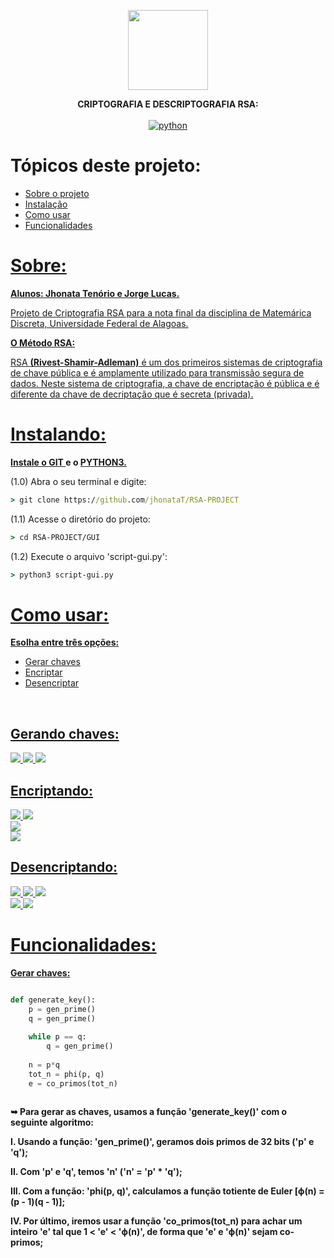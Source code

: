 <p align="center">
  <img src="https://raw.githubusercontent.com/jhonataT/RSA-PROJECT/master/GUI/icon.ico" height="128" />
</p>

<p align="center">
  <strong> CRIPTOGRAFIA E DESCRIPTOGRAFIA RSA: </strong>
  <br/>
  <br/>
  <a href="https://github.com/JhonataT/RSA-PROJECT"><img src="https://img.shields.io/pypi/pyversions/3?style=flat-square" alt="python"></a>
</p>

Tópicos deste projeto:
=================
<!--ts-->
   * [Sobre o projeto](#Sobre)
   * [Instalação](#instalando)
   * [Como usar](#como-usar)
   * [Funcionalidades](#Funcionalidades)
<!--te-->

<a href="#Sobre"> 
  <h1>Sobre:</h1>
  <p><strong>Alunos: Jhonata Tenório e Jorge Lucas.</strong></p>
  <p>Projeto de Criptografia RSA para a nota final da disciplina de Matemárica Discreta, Universidade Federal de Alagoas.</p>
  <p><strong>O Método RSA:</strong></p>
  <p>
    RSA <strong>(Rivest-Shamir-Adleman)</strong> é um dos primeiros sistemas de criptografia de chave pública e é 
    amplamente utilizado para transmissão segura de dados. Neste sistema de criptografia, a chave
    de encriptação é pública e é diferente da chave de decriptação que é secreta (privada).
  </p>
</a>

<a href="#instalando">
  <h1>Instalando:</h1>
  <p> 
    <strong>Instale o <a href="https://git-scm.com/downloads"> GIT </a>  e o <a href="https://www.python.org/downloads/">PYTHON3.</a></strong> 
  </p>
</a>

<p>(1.0) Abra o seu terminal e digite:</p>

```cmd
> git clone https://github.com/jhonataT/RSA-PROJECT
```

<p>(1.1) Acesse o diretório do projeto:</p>

```cmd
> cd RSA-PROJECT/GUI
```
<p>(1.2) Execute o arquivo 'script-gui.py':</p>

```cmd
> python3 script-gui.py
```

<a href="#como-usar">
  <h1>Como usar:</h1>
  <p><strong>Esolha entre três opções:</strong></p>
</a>

<!--ts-->
   * [Gerar chaves](#Gerando-chaves)
   * [Encriptar](#encriptando)
   * [Desencriptar](#desencriptando)
<!--te-->

<br/>

<a href="#gerando-chaves">
  <h2><strong>Gerando chaves:</strong></h2>
  <img src="https://user-images.githubusercontent.com/51134324/102367172-357e9880-3f98-11eb-9000-4ffd81355472.PNG" />
  <img src="https://user-images.githubusercontent.com/51134324/102369641-ef770400-3f9a-11eb-9e87-f629c44059f1.PNG" />
  <img src="https://user-images.githubusercontent.com/51134324/102369161-652ea000-3f9a-11eb-972f-32c2978886bc.PNG" />
</a>

<br/>

<a href="#encriptando">
  <h2><strong>Encriptando:</strong></h2>
  <img src="https://user-images.githubusercontent.com/51134324/102373274-c9536300-3f9e-11eb-907a-ed84b89ddbb5.PNG" />
  <img src="https://user-images.githubusercontent.com/51134324/102373914-77f7a380-3f9f-11eb-871a-1d43f677204d.PNG" />
  <br/>
  <img src="https://user-images.githubusercontent.com/51134324/102370945-6eb90780-3f9c-11eb-949f-ba55df902502.PNG" />
  <br/>
  <img src="https://user-images.githubusercontent.com/51134324/102374177-cdcc4b80-3f9f-11eb-8eed-dee2261d128c.PNG" />
</a>

<a href="#desencriptando">
  <h2><strong>Desencriptando:</strong></h2>
  <img src="https://user-images.githubusercontent.com/51134324/102392479-de87bc00-3fb5-11eb-809a-7bc92dbc1bad.PNG" />
  <img src="https://user-images.githubusercontent.com/51134324/102392892-6e2d6a80-3fb6-11eb-9350-f6390f4afac3.PNG" />
  <img src="https://user-images.githubusercontent.com/51134324/102393064-a46aea00-3fb6-11eb-9a29-cd4da932b058.PNG" />
  <br/>
  <img src="https://user-images.githubusercontent.com/51134324/102399958-07ad4a00-3fc0-11eb-8283-fca38e7e31a2.PNG" />
  <img src="https://user-images.githubusercontent.com/51134324/102393314-f1e75700-3fb6-11eb-91f0-cf401353547d.PNG" />
</a>

<br/>

<a href="#Funcionalidades">
  <h1><strong>Funcionalidades:</strong></h1>
  <p><strong>Gerar chaves:</strong></p>
</a>

```python

def generate_key():
    p = gen_prime()
    q = gen_prime()
    
    while p == q:
        q = gen_prime()
        
    n = p*q
    tot_n = phi(p, q)
    e = co_primos(tot_n)
    
```
<p><strong>
    ➥ Para gerar as chaves, usamos a função 'generate_key()' com o seguinte algoritmo:
      <p>I. Usando a função: 'gen_prime()', geramos dois primos de 32 bits ('p' e 'q');</p>
      <p>II. Com 'p' e 'q', temos 'n' ('n' = 'p' * 'q');</p>
      <p>III. Com a função: 'phi(p, q)', calculamos a função totiente de Euler [ϕ(n) = (p - 1)(q - 1)];</p>
      <p>IV. Por último, iremos usar a função 'co_primos(tot_n) para achar um inteiro 'e' tal que 1 < 'e' < 'ϕ(n)', de forma que 'e' e 'ϕ(n)' sejam co-primos;</p>
  
 
 
 </strong></p>


